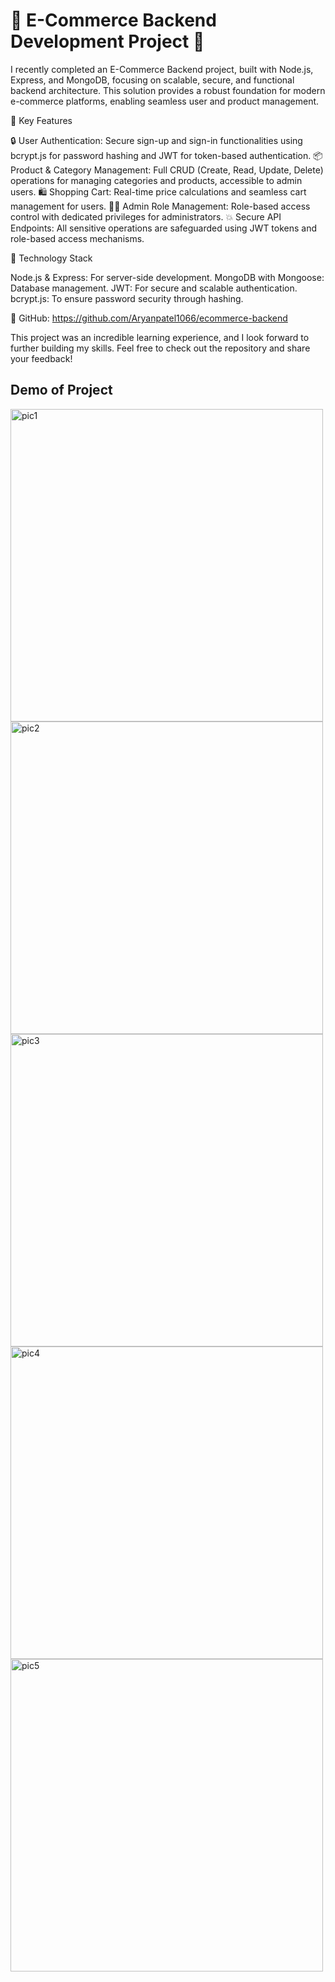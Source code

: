 # 🚀 E-Commerce Backend Development Project 🛒 #

I recently completed an E-Commerce Backend project, built with Node.js, Express, and MongoDB, focusing on scalable, secure, and functional backend architecture. This solution provides a robust foundation for modern e-commerce platforms, enabling seamless user and product management.

📌 Key Features

🔒 User Authentication: Secure sign-up and sign-in functionalities using bcrypt.js for password hashing and JWT for token-based authentication.
📦 Product & Category Management: Full CRUD (Create, Read, Update, Delete) operations for managing categories and products, accessible to admin users.
🛍️ Shopping Cart: Real-time price calculations and seamless cart management for users.
👩‍💻 Admin Role Management: Role-based access control with dedicated privileges for administrators.
💥 Secure API Endpoints: All sensitive operations are safeguarded using JWT tokens and role-based access mechanisms.

📌 Technology Stack

Node.js & Express: For server-side development.
MongoDB with Mongoose: Database management.
JWT: For secure and scalable authentication.
bcrypt.js: To ensure password security through hashing.

🔗 GitHub: https://github.com/Aryanpatel1066/ecommerce-backend

This project was an incredible learning experience, and I look forward to further building my skills. Feel free to check out the repository and share your feedback!

## Demo of Project

<img src="https://github.com/user-attachments/assets/6f4e9324-c073-4207-9cc7-de85129203ea" alt="pic1" width="500px">
<img src="https://github.com/user-attachments/assets/aad65495-d7bc-4699-8ca7-20b600097777" alt="pic2" width="500px">
<img src="https://github.com/user-attachments/assets/d76f4626-8ed5-49ed-9982-10863d90293f" alt="pic3" width="500px">
<img src="https://github.com/user-attachments/assets/ea20654b-8838-4a05-9713-d9b114da9e19" alt="pic4" width="500px">
<img src="https://github.com/user-attachments/assets/8cbbcd72-ca16-4922-bcb4-3e9c38370d45" alt="pic5" width="500px">
